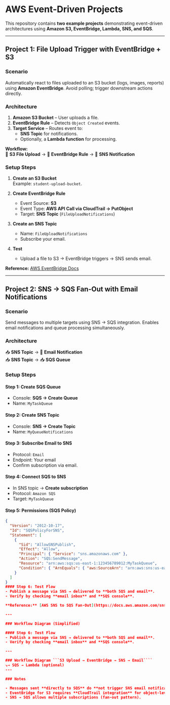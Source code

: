 # AWS Event-Driven Projects

This repository contains **two example projects** demonstrating event-driven architectures using **Amazon S3, EventBridge, Lambda, SNS, and SQS**.

---

## Project 1: File Upload Trigger with EventBridge + S3

### Scenario

Automatically react to files uploaded to an S3 bucket (logs, images, reports) using **Amazon EventBridge**. Avoid polling; trigger downstream actions directly.

### Architecture

1. **Amazon S3 Bucket** – User uploads a file.  
2. **EventBridge Rule** – Detects `Object Created` events.  
3. **Target Service** – Routes event to:
   - **SNS Topic** for notifications.
   - Optionally, a **Lambda function** for processing.

**Workflow:**  
📂 **S3 File Upload** → 🔔 **EventBridge Rule** → 📩 **SNS Notification**

### Setup Steps

1. **Create an S3 Bucket**  
   Example: `student-upload-bucket`.

2. **Create EventBridge Rule**  
   - Event Source: **S3**  
   - Event Type: **AWS API Call via CloudTrail → PutObject**  
   - Target: **SNS Topic** (`FileUploadNotifications`)

3. **Create an SNS Topic**  
   - Name: `FileUploadNotifications`  
   - Subscribe your email.

4. **Test**  
   - Upload a file to S3 → EventBridge triggers → SNS sends email.

**Reference:** [AWS EventBridge Docs](https://docs.aws.amazon.com/eventbridge/latest/userguide/event-types.html)

---

## Project 2: SNS → SQS Fan-Out with Email Notifications

### Scenario

Send messages to multiple targets using SNS → SQS integration. Enables email notifications and queue processing simultaneously.

### Architecture

📥 **SNS Topic** → 📧 **Email Notification**  
📥 **SNS Topic** → 📥 **SQS Queue**

### Setup Steps

#### Step 1: Create SQS Queue
- Console: **SQS → Create Queue**  
- Name: `MyTaskQueue`  

#### Step 2: Create SNS Topic
- Console: **SNS → Create Topic**  
- Name: `MyQueueNotifications`  

#### Step 3: Subscribe Email to SNS
- Protocol: `Email`  
- Endpoint: Your email  
- Confirm subscription via email.

#### Step 4: Connect SQS to SNS
- In SNS topic → **Create subscription**  
- Protocol: `Amazon SQS`  
- Target: `MyTaskQueue`  

#### Step 5: Permissions (SQS Policy)

```json
{
  "Version": "2012-10-17",
  "Id": "SQSPolicyForSNS",
  "Statement": [
    {
      "Sid": "AllowSNSPublish",
      "Effect": "Allow",
      "Principal": { "Service": "sns.amazonaws.com" },
      "Action": "SQS:SendMessage",
      "Resource": "arn:aws:sqs:us-east-1:123456789012:MyTaskQueue",
      "Condition": { "ArnEquals": { "aws:SourceArn": "arn:aws:sns:us-east-1:123456789012:MyQueueNotifications" } }
    }
  ]
}
#### Step 6: Test Flow
- Publish a message via SNS → delivered to **both SQS and email**.  
- Verify by checking **email inbox** and **SQS console**.

**Reference:** [AWS SNS to SQS Fan-Out](https://docs.aws.amazon.com/sns/latest/dg/sns-send-message-to-sqs.html)

---

### Workflow Diagram (Simplified)

#### Step 6: Test Flow
- Publish a message via SNS → delivered to **both SQS and email**.  
- Verify by checking **email inbox** and **SQS console**.

---

### Workflow Diagram ```S3 Upload → EventBridge → SNS → Email````
↘→ SQS → Lambda (optional)   
---

### Notes

- Messages sent **directly to SQS** do **not trigger SNS email notifications**.  
- EventBridge for S3 requires **CloudTrail integration** for object-level events.  
- SNS → SQS allows multiple subscriptions (fan-out pattern).

